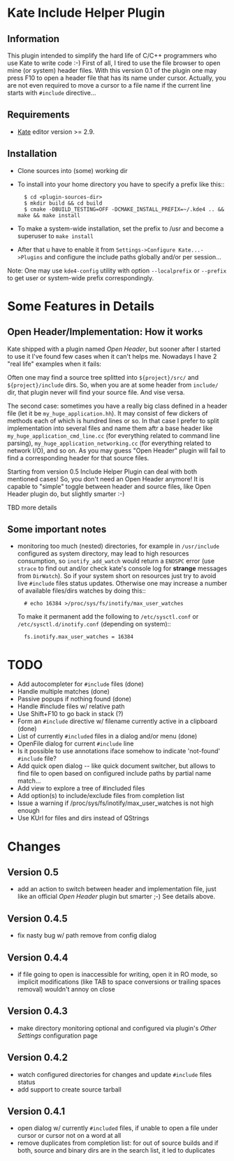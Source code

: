 Kate Include Helper Plugin
==========================

Information
-----------

This plugin intended to simplify the hard life of C/C++ programmers who use Kate to write code :-)
First of all, I tired to use the file browser to open mine (or system) header files. With this version
0.1 of the plugin one may press F10 to open a header file that has its name under cursor.
Actually, you are not even required to move a cursor to a file name if the current line starts with
``#include`` directive...

Requirements
------------

* [Kate](http://kate-editor.org) editor version >= 2.9.


Installation
------------

* Clone sources into (some) working dir
* To install into your home directory you have to specify a prefix like this::

        $ cd <plugin-sources-dir>
        $ mkdir build && cd build
        $ cmake -DBUILD_TESTING=OFF -DCMAKE_INSTALL_PREFIX=~/.kde4 .. && make && make install

* To make a system-wide installation, set the prefix to /usr and become a superuser to ``make install``
* After that u have to enable it from ``Settings->Configure Kate...->Plugins`` and configure the include paths
  globally and/or per session...

Note: One may use ``kde4-config`` utility with option ``--localprefix`` or ``--prefix`` to get
user or system-wide prefix correspondingly.


Some Features in Details
========================

Open Header/Implementation: How it works
----------------------------------------

Kate shipped with a plugin named *Open Header*, but sooner after I started to use it I've found
few cases when it can't helps me. Nowadays I have 2 "real life" examples when it fails:

Often one may find a source tree splitted into ``${project}/src/`` and ``${project}/include`` dirs.
So, when you are at some header from ``include/`` dir, that plugin never will find your source file.
And vise versa.

The second case: sometimes you have a really big class defined in a header file
(let it be ``my_huge_application.hh``). It may consist of few dickers of methods each of which is
hundred lines or so. In that case I prefer to split implementation into several files and name them
aftr a base header like ``my_huge_application_cmd_line.cc`` (for everything related to command line parsing),
``my_huge_application_networking.cc`` (for everything related to network I/O), and so on. As you may guess
"Open Header" plugin will fail to find a corresponding header for that source files.

Starting from version 0.5 Include Helper Plugin can deal with both mentioned cases!
So, you don't need an Open Header anymore! It is capable to "simple" toggle between header and source files,
like Open Header plugin do, but slightly smarter :-)

TBD more details

Some important notes
--------------------

* monitoring too much (nested) directories, for example in ``/usr/include`` configured as
  system directory, may lead to high resources consumption, so ``inotify_add_watch`` would
  return a ``ENOSPC`` error (use ``strace`` to find out and/or check kate's console log for
  **strange** messages from ``DirWatch``).
  So if your system short on resources just try to avoid live ``#include`` files status updates.
  Otherwise one may increase a number of available files/dirs watches by doing this::

        # echo 16384 >/proc/sys/fs/inotify/max_user_watches

  To make it permanent add the following to ``/etc/sysctl.conf`` or ``/etc/sysctl.d/inotify.conf``
  (depending on system)::

        fs.inotify.max_user_watches = 16384

TODO
====

* Add autocompleter for ``#include`` files (done)
* Handle multiple matches (done)
* Passive popups if nothing found (done)
* Handle #include files w/ relative path
* Use Shift+F10 to go back in stack (?)
* Form an ``#include`` directive w/ filename currently active in a clipboard (done)
* List of currently ``#included`` files in a dialog and/or menu (done)
* OpenFile dialog for current ``#include`` line
* Is it possible to use annotations iface somehow to indicate 'not-found' ``#include`` file?
* Add quick open dialog -- like quick document switcher, but allows to find file to open
  based on configured include paths by partial name match...
* Add view to explore a tree of #included files
* Add option(s) to include/exclude files from completion list
* Issue a warning if /proc/sys/fs/inotify/max_user_watches is not high enough
* Use KUrl for files and dirs instead of QStrings

Changes
=======

Version 0.5
-----------

* add an action to switch between header and implementation file, just like an official *Open Header*
  plugin but smarter ;-) See details above.

Version 0.4.5
-------------

* fix nasty bug w/ path remove from config dialog

Version 0.4.4
-------------

* if file going to open is inaccessible for writing, open it in RO mode, so implicit modifications
  (like TAB to space conversions or trailing spaces removal) wouldn't annoy on close

Version 0.4.3
-------------

* make directory monitoring optional and configured via plugin's *Other Settings* configuration page

Version 0.4.2
-------------

* watch configured directories for changes and update ``#include`` files status
* add support to create source tarball

Version 0.4.1
-------------

* open dialog w/ currently ``#included`` files, if unable to open a file under cursor
  or cursor not on a word at all
* remove duplicates from completion list: for out of source builds and if both, source
  and binary dirs are in the search list, it led to duplicates
